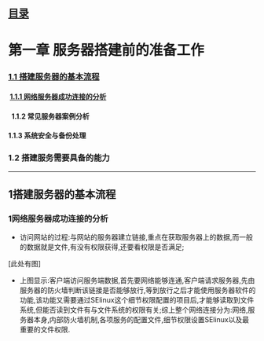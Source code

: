 ## [目录](https://github.com/Letitmiss/LinuxServer-learning)
# 第一章 服务器搭建前的准备工作   
### [1.1 搭建服务器的基本流程](#1搭建服务器的基本流程)  
####  [1.1.1 网络服务器成功连接的分析](#1网络服务器成功连接的分析)
####    1.1.2 常见服务器案例分析    
####    1.1.3 系统安全与备份处理    
### 1.2 搭建服务需要具备的能力    

-----------
## 1搭建服务器的基本流程








### 1网络服务器成功连接的分析

* 访问网站的过程:与网站的服务器建立链接,重点在获取服务器上的数据,而一般的数据就是文件,有没有权限获得,还要看权限是否满足;

[此处有图]

* 上图显示:客户端访问服务端数据,首先要网络能够连通,客户端请求服务器,先由服务器的防火墙判断该链接是否能够放行,等到放行之后才能使用服务器软件的功能,该功能又需要通过SElinux这个细节权限配置的项目后,才能够读取到文件系统,但能否读到文件有与文件系统的权限有关;综上整个网络连接分为:网络,服务器本身,内部防火墙机制,各项服务的配置文件,细节权限设置SElinux以及最重要的文件权限.

###

